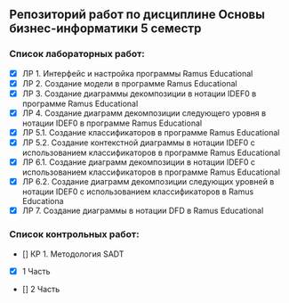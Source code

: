 ## Репозиторий работ по дисциплине Основы бизнес-информатики 5 семестр

### Список лабораторных работ:
- [x] ЛР 1. Интерфейс и настройка программы Ramus Educational
- [x] ЛР 2. Создание модели в программе Ramus Educational
- [x] ЛР 3. Создание диаграммы декомпозиции в нотации IDEF0 в программе Ramus Educational
- [x] ЛР 4. Создание диаграмм декомпозиции следующего уровня в нотации IDEF0 в программе Ramus Educational
- [x] ЛР 5.1. Создание классификаторов в программе Ramus Educational
- [x] ЛР 5.2. Создание контекстной диаграммы в нотации IDEF0 с использованием классификаторов в программе Ramus Educational
- [x] ЛР 6.1. Создание диаграмм декомпозиции в нотации IDEF0 с использованием классификаторов в программе Ramus Educational
- [x] ЛР 6.2. Создание диаграмм декомпозиции следующих уровней в нотации IDEF0 с использованием классификаторов в Ramus Educationa
- [x] ЛР 7. Создание диаграммы в нотации DFD в Ramus Educational

### Список контрольных работ:
- [] КР 1. Методология SADT
- [x] 1 Часть
- [] 2 Часть


